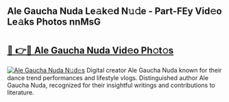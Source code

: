 ## Ale Gaucha Nuda Le𝚊k𝚎d N𝚞𝚍e - Part-FEy Vid𝚎o Le𝚊ks Photos nnMsG

# <h2><a href="http://fbe50v.evod.top/?m=Ale+Gaucha+Nuda">🔗 👉🔴 Ale Gaucha Nuda Vid𝚎o Ph𝚘t𝚘s</a></h2>

[![Ale Gaucha Nuda N𝚞d𝚎s](https://i.imgur.com/8V9OHl7.gif)](http://fbe50v.evod.top/?m=Ale+Gaucha+Nuda)
Digital creator Ale Gaucha Nuda known for their dance trend performances and lifestyle vlogs. Distinguished author Ale Gaucha Nuda, recognized for their insightful writings and contributions to literature. 
